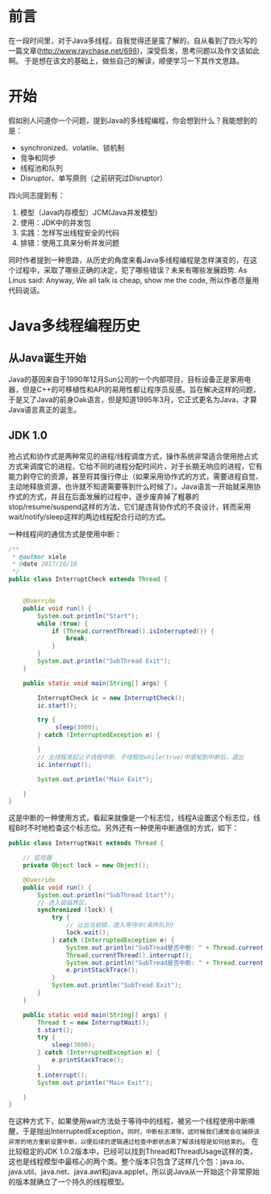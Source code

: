 # 前言
在一段时间里，对于Java多线程，自我觉得还是蛮了解的，自从看到了四火写的一篇文章(http://www.raychase.net/698)，深受启发，思考问题以及作文该如此啊。
于是想在该文的基础上，做些自己的解读，顺便学习一下其作文思路。

# 开始
假如别人问道你一个问题，提到Java的多线程编程，你会想到什么？我能想到的是：
- synchronized、volatile、锁机制
- 竞争和同步
- 线程池和队列
- Disruptor、单写原则（之前研究过Disruptor）

四火同志提到有：
1. 模型（Java内存模型）JCM(Java并发模型)
2. 使用：JDK中的并发包
3. 实践：怎样写出线程安全的代码
4. 排错：使用工具来分析并发问题

同时作者提到一种思路，从历史的角度来看Java多线程编程是怎样演变的，在这个过程中，采取了哪些正确的决定，犯了哪些错误？未来有哪些发展趋势.
As Linus said: Anyway, We all talk is cheap, show me the code, 所以作者尽量用代码说话。

# Java多线程编程历史
## 从Java诞生开始
Java的基因来自于1990年12月Sun公司的一个内部项目，目标设备正是家用电器，但是C++的可移植性和API的易用性都让程序员反感。旨在解决这样的问题，于是又了Java的前身Oak语言，但是知道1995年3月，它正式更名为Java，才算Java语言真正的诞生。

## JDK 1.0
抢占式和协作式是两种常见的进程/线程调度方式，操作系统非常适合使用抢占式方式来调度它的进程，它给不同的进程分配时间片，对于长期无响应的进程，它有能力剥夺它的资源，甚至将其强行停止（如果采用协作式的方式，需要进程自觉、主动地释放资源，也许就不知道需要等到什么时候了）。Java语言一开始就采用协作式的方式，并且在后面发展的过程中，逐步废弃掉了粗暴的stop/resume/suspend这样的方法，它们是违背协作式的不良设计，转而采用wait/notify/sleep这样的两边线程配合行动的方式。

一种线程间的通信方式是使用中断：
```java
/**
 * @author xiele
 * @date 2017/10/18
 */
public class InterruptCheck extends Thread {


    @Override
    public void run() {
        System.out.println("Start");
        while (true) {
            if (Thread.currentThread().isInterrupted()) {
                break;
            }
        }
        System.out.println("SubThread Exit");
    }

    public static void main(String[] args) {

        InterruptCheck ic = new InterruptCheck();
        ic.start();

        try {
             sleep(3000);
        } catch (InterruptedException e) {

        }
        // 主线程发起让子线程中断，子线程在while(true)中感知到中断后，退出
        ic.interrupt();

        System.out.println("Main Exit");

    }
}

```
这是中断的一种使用方式，看起来就像是一个标志位，线程A设置这个标志位，线程B时不时地检查这个标志位。另外还有一种使用中断通信的方式，如下：
```java
public class InterruptWait extends Thread {

    // 监视器
    private Object lock = new Object();

    @Override
    public void run() {
        System.out.println("SubThread Start");
        // 进入锁临界区，
        synchronized (lock) {
            try {
                // 让出当前锁，进入等待中(条件队列)
                lock.wait();
            } catch (InterruptedException e) {
                System.out.println("SubTread是否中断: " + Thread.currentThread().isInterrupted());
                Thread.currentThread().interrupt();
                System.out.println("SubTread是否中断: " + Thread.currentThread().isInterrupted());
                e.printStackTrace();
            }
            System.out.println("SubTread Exit");
        }
    }

    public static void main(String[] args) {
        Thread t = new InterruptWait();
        t.start();
        try {
            sleep(3000);
        } catch (InterruptedException e) {
            e.printStackTrace();
        }
        t.interrupt();
        System.out.println("Main Exit");

    }
}

```
在这种方式下，如果使用wait方法处于等待中的线程，被另一个线程使用中断唤醒，于是抛出InterruptedException，`同时，中断标志清除，这时候我们通常会在捕获该异常的地方重新设置中断，以便后续的逻辑通过检查中断状态来了解该线程是如何结束的`。
在比较稳定的JDK 1.0.2版本中，已经可以找到Thread和ThreadUsage这样的类，这也是线程模型中最核心的两个类。整个版本只包含了这样几个包：java.io、 java.util、java.net、java.awt和java.applet，所以说Java从一开始这个非常原始的版本就确立了一个持久的线程模型。
